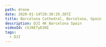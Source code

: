 ```yaml
---
path: drone
date: 2020-01-14T20:30:29.307Z
title: Barcelona Cathedral, Barcelona, Spain
description: DJI 4K Barcelona Spain
videoId: c5J6ETyD1NI
tags:
  - DJI
---
```

